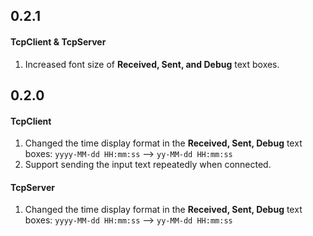 ## 0.2.1

#### TcpClient & TcpServer

1. Increased font size of **Received, Sent, and Debug** text boxes.

## 0.2.0

#### TcpClient

1. Changed the time display format in the **Received, Sent, Debug** text boxes: `yyyy-MM-dd HH:mm:ss` --> `yy-MM-dd HH:mm:ss`
2. Support sending the input text repeatedly when connected.

#### TcpServer

1. Changed the time display format in the **Received, Sent, Debug** text boxes: `yyyy-MM-dd HH:mm:ss` --> `yy-MM-dd HH:mm:ss`

